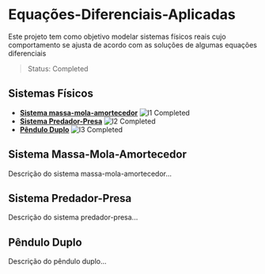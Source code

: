 



<h1>Equações-Diferenciais-Aplicadas</h1>
<p>Este projeto tem como objetivo modelar sistemas físicos reais cujo comportamento se ajusta de acordo com as soluções de algumas equações diferenciais</p>


> Status: Completed



## Sistemas Físicos
- [**Sistema massa-mola-amortecedor**](#sistema-massa-mola-amortecedor) ![l1](https://via.placeholder.com/15/c80000/000000?text=+) Completed
- [**Sistema Predador-Presa**](#sistema-predador-presa) ![l2](https://via.placeholder.com/15/00c800/000000?text=+) Completed
- [**Pêndulo Duplo**](#pendulo-duplo) ![l3](https://via.placeholder.com/15/0000c8/000000?text=+) Completed

## Sistema Massa-Mola-Amortecedor
Descrição do sistema massa-mola-amortecedor...

## Sistema Predador-Presa
Descrição do sistema predador-presa...

## Pêndulo Duplo
Descrição do pêndulo duplo...
